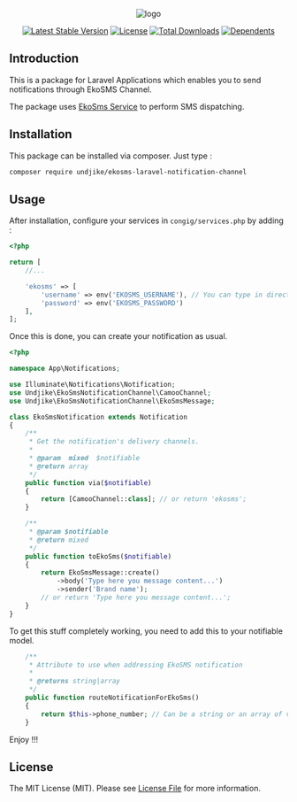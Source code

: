 <p align="center"><img src="https://api-public.ekotech.cm/assets/images/logo.png" alt="logo"></p>

<p align="center">
<a href="https://packagist.org/packages/undjike/ekosms-laravel-notification-channel"><img src="https://poser.pugx.org/undjike/ekosms-laravel-notification-channel/v/stable.svg" alt="Latest Stable Version"></a>
<a href="https://packagist.org/packages/undjike/ekosms-laravel-notification-channel"><img src="https://poser.pugx.org/undjike/ekosms-laravel-notification-channel/license.svg" alt="License"></a>
<a href="https://packagist.org/packages/undjike/ekosms-laravel-notification-channel"><img src="https://poser.pugx.org/undjike/ekosms-laravel-notification-channel/d/total.svg" alt="Total Downloads"></a>
<a href="https://packagist.org/packages/undjike/ekosms-laravel-notification-channel"><img src="https://poser.pugx.org/undjike/ekosms-laravel-notification-channel/dependents.svg" alt="Dependents"></a>
</p>

## Introduction

This is a package for Laravel Applications which enables you to send notifications through EkoSMS Channel.

The package uses <a href="https://api-public.ekotech.cm/documentation/">EkoSms Service</a> to perform SMS dispatching.

## Installation

This package can be installed via composer. Just type :

```bash
composer require undjike/ekosms-laravel-notification-channel
```

## Usage

After installation, configure your services in `congig/services.php` by adding :

```php
<?php

return [
    //...

    'ekosms' => [
        'username' => env('EKOSMS_USERNAME'), // You can type in directly your credentials 
        'password' => env('EKOSMS_PASSWORD')
    ],
];
```

Once this is done, you can create your notification as usual.

```php
<?php

namespace App\Notifications;

use Illuminate\Notifications\Notification;
use Undjike\EkoSmsNotificationChannel\CamooChannel;
use Undjike\EkoSmsNotificationChannel\EkoSmsMessage;

class EkoSmsNotification extends Notification
{
    /**
     * Get the notification's delivery channels.
     *
     * @param  mixed  $notifiable
     * @return array
     */
    public function via($notifiable)
    {
        return [CamooChannel::class]; // or return 'ekosms';
    }

    /**
     * @param $notifiable
     * @return mixed
     */
    public function toEkoSms($notifiable)
    {
        return EkoSmsMessage::create()
            ->body('Type here you message content...')
            ->sender('Brand name');
        // or return 'Type here you message content...';
    }
}

```

To get this stuff completely working, you need to add this
to your notifiable model.


```php
    /**
     * Attribute to use when addressing EkoSMS notification
     *
     * @returns string|array
     */
    public function routeNotificationForEkoSms()
    {
        return $this->phone_number; // Can be a string or an array of valid phone numbers
    }
```

Enjoy !!!

## License

The MIT License (MIT). Please see [License File](LICENSE.md) for more information.
